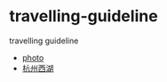 # travelling-guideline
travelling guideline





- [photo](https://github.com/congwei614/travelling-guideline/blob/main/photo.md)
- [杭州西湖](https://github.com/congwei614/travelling-guideline/blob/main/hangzhou-xihu.md)

